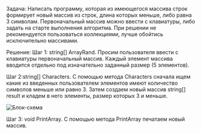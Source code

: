 Задача: Написать программу, которая из имеющегося массива строк формирует новый массив 
из строк, длина которых меньше, либо равна 3 символам. Первоначальный массив можно ввести с клавиатуры, 
либо задать на старте выполнения алгоритма. 
При решении не рекомендуется пользоваться коллекциями, лучше обойтись исключительно массивами.

Решение:
Шаг 1: string[] ArrayRand.
Просим пользователя ввести с клавиатуры первоначальный массив. Каждый элемент массива вводится отдельно под 
изначательно заданный размер (5 элементов).

Шаг 2:string[] Characters.
С помощью метода Characters сначала ищем какие из введенных пользователем элементов имеют количество символов
меньше или равно 3. Затем создаем новый массив string[] result и кладем в него элементы, размер которых 3 и меньше. 

![Блок-схема](https://github.com/Val2510/Exam/blob/main/БС.png)


Шаг 3: void PrintArray.
С помощью метода PrintArray печатаем новый массив.
